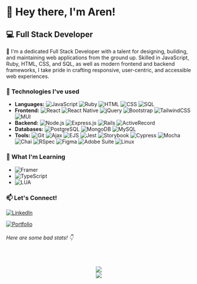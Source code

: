 # 👋 Hey there, I'm Aren!

## 💻 Full Stack Developer 

💼 I'm a dedicated Full Stack Developer with a talent for designing, building, and maintaining web applications from the ground up. Skilled in JavaScript, Ruby, HTML, CSS, and SQL, as well as modern frontend and backend frameworks, I take pride in crafting responsive, user-centric, and accessible web experiences.

### 🔧 Technologies I've used

- **Languages:** ![JavaScript](https://img.shields.io/badge/-JavaScript-black?style=flat-plastic&logo=javascript) ![Ruby](https://img.shields.io/badge/-Ruby-black?style=flat-plastic&logo=ruby) ![HTML](https://img.shields.io/badge/-HTML-black?style=flat-plastic&logo=html5) ![CSS](https://img.shields.io/badge/-CSS-black?style=flat-plastic&logo=css3) ![SQL](https://img.shields.io/badge/-SQL-black?style=flat-plastic&logo=sql)
- **Frontend:** ![React](https://img.shields.io/badge/-React-black?style=flat-plastic&logo=react) ![React Native](https://img.shields.io/badge/-React_Native-black?style=flat-plastic&logo=react) ![jQuery](https://img.shields.io/badge/-jQuery-black?style=flat-plastic&logo=jquery) ![Bootstrap](https://img.shields.io/badge/-Bootstrap-black?style=flat-plastic&logo=bootstrap) ![TailwindCSS](https://img.shields.io/badge/-TailwindCSS-black?style=flat-plastic&logo=tailwind-css) ![MUI](https://img.shields.io/badge/-MUI-black?style=flat-plastic&logo=material-ui)
- **Backend:** ![Node.js](https://img.shields.io/badge/-Node.js-black?style=flat-plastic&logo=node.js) ![Express.js](https://img.shields.io/badge/-Express.js-black?style=flat-plastic&logo=express) ![Rails](https://img.shields.io/badge/-Rails-black?style=flat-plastic&logo=ruby-on-rails) ![ActiveRecord](https://img.shields.io/badge/-ActiveRecord-black?style=flat-plastic&logo=activerecord)
- **Databases:** ![PostgreSQL](https://img.shields.io/badge/-PostgreSQL-black?style=flat-plastic&logo=postgresql) ![MongoDB](https://img.shields.io/badge/-MongoDB-black?style=flat-plastic&logo=mongodb) ![MySQL](https://img.shields.io/badge/-MySQL-black?style=flat-plastic&logo=mysql)
- **Tools:** ![Git](https://img.shields.io/badge/-Git-black?style=flat-plastic&logo=git) ![Ajax](https://img.shields.io/badge/-Ajax-black?style=flat-plastic&logo=ajax) ![EJS](https://img.shields.io/badge/-EJS-black?style=flat-plastic&logo=ejs) ![Jest](https://img.shields.io/badge/-Jest-black?style=flat-plastic&logo=jest) ![Storybook](https://img.shields.io/badge/-Storybook-black?style=flat-plastic&logo=storybook) ![Cypress](https://img.shields.io/badge/-Cypress-black?style=flat-plastic&logo=cypress) ![Mocha](https://img.shields.io/badge/-Mocha-black?style=flat-plastic&logo=mocha) ![Chai](https://img.shields.io/badge/-Chai-black?style=flat-plastic&logo=chai) ![RSpec](https://img.shields.io/badge/-RSpec-black?style=flat-plastic&logo=r-spec) ![Figma](https://img.shields.io/badge/-Figma-black?style=flat-plastic&logo=figma) ![Adobe Suite](https://img.shields.io/badge/-Adobe_Suite-black?style=flat-plastic&logo=adobe) ![Linux](https://img.shields.io/badge/-Linux-black?style=flat-plastic&logo=linux) 

### 🧠 What I'm Learning

- ![Framer](https://img.shields.io/badge/-Framer-black?style=flat-plastic&logo=framer)
- ![TypeScript](https://img.shields.io/badge/-TypeScript-black?style=flat-plastic&logo=typescript)
- ![LUA](https://img.shields.io/badge/-LUA-black?style=flat-plastic&logo=lua)

### 📫 Let's Connect!

[![LinkedIn](https://img.shields.io/badge/-LinkedIn-black?style=flat-plastic&logo=linkedin)](https://www.linkedin.com/in/your-linkedin-profile) 

[![Portfolio](https://img.shields.io/badge/-Portfolio-black?style=flat-plastic&logo=google-chrome)](https://arendolbakian.com) 

###### Here are some bad stats! 👇
  </br>
<p align="center">
    <img src="https://github-readme-stats-one-psi-25.vercel.app/api/top-langs/?username=ArenRitz&theme=rose_pine&layout=compact">
    <br>
    <img src="https://github-readme-stats-one-psi-25.vercel.app/api?username=ArenRitz&count_private=true&show_icons=true&theme=rose_pine">
</p>
